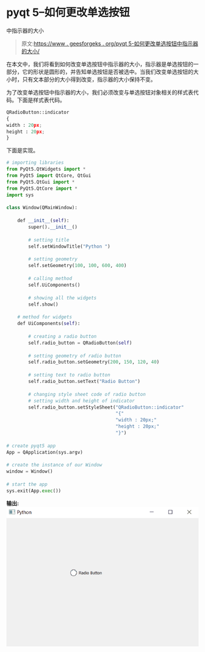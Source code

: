# pyqt 5–如何更改单选按钮

中指示器的大小

> 原文:[https://www . geesforgeks . org/pyqt 5-如何更改单选按钮中指示器的大小/](https://www.geeksforgeeks.org/pyqt5-how-change-size-of-indicator-in-radio-button/)

在本文中，我们将看到如何改变单选按钮中指示器的大小，指示器是单选按钮的一部分，它的形状是圆形的，并告知单选按钮是否被选中。当我们改变单选按钮的大小时，只有文本部分的大小得到改变，指示器的大小保持不变。

为了改变单选按钮中指示器的大小，我们必须改变与单选按钮对象相关的样式表代码。下面是样式表代码。

```py
QRadioButton::indicator
{
width : 20px;
height : 20px;
}

```

下面是实现。

```py
# importing libraries
from PyQt5.QtWidgets import * 
from PyQt5 import QtCore, QtGui
from PyQt5.QtGui import * 
from PyQt5.QtCore import * 
import sys

class Window(QMainWindow):

    def __init__(self):
        super().__init__()

        # setting title
        self.setWindowTitle("Python ")

        # setting geometry
        self.setGeometry(100, 100, 600, 400)

        # calling method
        self.UiComponents()

        # showing all the widgets
        self.show()

    # method for widgets
    def UiComponents(self):

        # creating a radio button
        self.radio_button = QRadioButton(self)

        # setting geometry of radio button
        self.radio_button.setGeometry(200, 150, 120, 40)

        # setting text to radio button
        self.radio_button.setText("Radio Button")

        # changing style sheet code of radio button
        # setting width and height of indicator 
        self.radio_button.setStyleSheet("QRadioButton::indicator"
                                        "{"
                                        "width : 20px;"
                                        "height : 20px;"
                                        "}")

# create pyqt5 app
App = QApplication(sys.argv)

# create the instance of our Window
window = Window()

# start the app
sys.exit(App.exec())
```

**输出:**
![](img/8479310a722481f91f882a6e40053e0f.png)